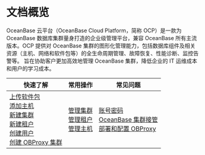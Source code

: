 # 文档概览

OceanBase 云平台（OceanBase Cloud Platform，简称 OCP）是一款为 OceanBase 数据库集群量身打造的企业级管理平台，兼容 OceanBase 所有主流版本。OCP 提供对 OceanBase 集群的图形化管理能力，包括数据库组件及相关资源（主机、网络和软件包等）的全生命周期管理、故障恢复、性能诊断、监控告警等。 旨在协助客户更加高效地管理 OceanBase 集群，降低企业的 IT 运维成本和用户的学习成本。

|  快速了解    |     常用操作   |   常见问题  |
|------|-----|-----|
|[上传软件包](400.user-guide-2/700.manage-software-packages/100.upload-a-software-package.md) </br>[添加主机](400.user-guide-2/600.host-features/200.add-a-host-1.md) </br>[新建集群](400.user-guide-2/400.cluster-features/200.basic-operations/200.create-a-cluster-1.md) </br>[新建租户](400.user-guide-2/500.tenant-functions/200.manage-basic-tenant-operations/100.create-a-tenant-3.md)</br> [创建用户](400.user-guide-2/1000.system-management-features/500.create-a-user-1.md) </br>[创建 OBProxy 集群](400.user-guide-2/800.obproxy/100.create-an-obproxy-cluster-2.md) | [管理集群](400.user-guide-2/400.cluster-features/100.manage-cluster-operations.md)</br> [管理租户](400.user-guide-2/400.cluster-features/100.manage-cluster-operations.md)</br> [管理主机](400.user-guide-2/400.cluster-features/100.manage-cluster-operations.md)  | [账号密码](400.user-guide-2/1200.faq.md) </br>[OceanBase 集群接管](400.user-guide-2/1200.faq.md)</br> [部署和配置 OBProxy](400.user-guide-2/1200.faq.md) |
